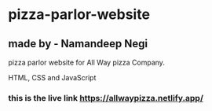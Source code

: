 # pizza-parlor-website

## made by - Namandeep Negi
 
pizza parlor website for All Way pizza Company.
 
HTML,  CSS   and   JavaScript 

### this is the live link  https://allwaypizza.netlify.app/
